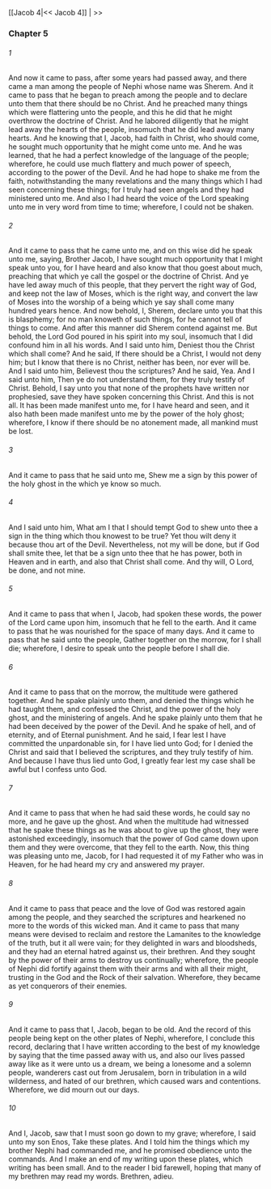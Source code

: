 [[Jacob 4|<< Jacob 4]]  |   >>

### Chapter 5
###### 1
And now it came to pass, after some years had passed away, and there came a man among the people of Nephi whose name was Sherem. And it came to pass that he began to preach among the people and to declare unto them that there should be no Christ. And he preached many things which were flattering unto the people, and this he did that he might overthrow the doctrine of Christ. And he labored diligently that he might lead away the hearts of the people, insomuch that he did lead away many hearts. And he knowing that I, Jacob, had faith in Christ, who should come, he sought much opportunity that he might come unto me. And he was learned, that he had a perfect knowledge of the language of the people; wherefore, he could use much flattery and much power of speech, according to the power of the Devil. And he had hope to shake me from the faith, notwithstanding the many revelations and the many things which I had seen concerning these things; for I truly had seen angels and they had ministered unto me. And also I had heard the voice of the Lord speaking unto me in very word from time to time; wherefore, I could not be shaken.

###### 2
And it came to pass that he came unto me, and on this wise did he speak unto me, saying, Brother Jacob, I have sought much opportunity that I might speak unto you, for I have heard and also know that thou goest about much, preaching that which ye call the gospel or the doctrine of Christ. And ye have led away much of this people, that they pervert the right way of God, and keep not the law of Moses, which is the right way, and convert the law of Moses into the worship of a being which ye say shall come many hundred years hence. And now behold, I, Sherem, declare unto you that this is blasphemy; for no man knoweth of such things, for he cannot tell of things to come. And after this manner did Sherem contend against me. But behold, the Lord God poured in his spirit into my soul, insomuch that I did confound him in all his words. And I said unto him, Deniest thou the Christ which shall come? And he said, If there should be a Christ, I would not deny him; but I know that there is no Christ, neither has been, nor ever will be. And I said unto him, Believest thou the scriptures? And he said, Yea. And I said unto him, Then ye do not understand them, for they truly testify of Christ. Behold, I say unto you that none of the prophets have written nor prophesied, save they have spoken concerning this Christ. And this is not all. It has been made manifest unto me, for I have heard and seen, and it also hath been made manifest unto me by the power of the holy ghost; wherefore, I know if there should be no atonement made, all mankind must be lost.

###### 3
And it came to pass that he said unto me, Shew me a sign by this power of the holy ghost in the which ye know so much.

###### 4
And I said unto him, What am I that I should tempt God to shew unto thee a sign in the thing which thou knowest to be true? Yet thou wilt deny it because thou art of the Devil. Nevertheless, not my will be done, but if God shall smite thee, let that be a sign unto thee that he has power, both in Heaven and in earth, and also that Christ shall come. And thy will, O Lord, be done, and not mine.

###### 5
And it came to pass that when I, Jacob, had spoken these words, the power of the Lord came upon him, insomuch that he fell to the earth. And it came to pass that he was nourished for the space of many days. And it came to pass that he said unto the people, Gather together on the morrow, for I shall die; wherefore, I desire to speak unto the people before I shall die.

###### 6
And it came to pass that on the morrow, the multitude were gathered together. And he spake plainly unto them, and denied the things which he had taught them, and confessed the Christ, and the power of the holy ghost, and the ministering of angels. And he spake plainly unto them that he had been deceived by the power of the Devil. And he spake of hell, and of eternity, and of Eternal punishment. And he said, I fear lest I have committed the unpardonable sin, for I have lied unto God; for I denied the Christ and said that I believed the scriptures, and they truly testify of him. And because I have thus lied unto God, I greatly fear lest my case shall be awful but I confess unto God.

###### 7
And it came to pass that when he had said these words, he could say no more, and he gave up the ghost. And when the multitude had witnessed that he spake these things as he was about to give up the ghost, they were astonished exceedingly, insomuch that the power of God came down upon them and they were overcome, that they fell to the earth. Now, this thing was pleasing unto me, Jacob, for I had requested it of my Father who was in Heaven, for he had heard my cry and answered my prayer.

###### 8
And it came to pass that peace and the love of God was restored again among the people, and they searched the scriptures and hearkened no more to the words of this wicked man. And it came to pass that many means were devised to reclaim and restore the Lamanites to the knowledge of the truth, but it all were vain; for they delighted in wars and bloodsheds, and they had an eternal hatred against us, their brethren. And they sought by the power of their arms to destroy us continually; wherefore, the people of Nephi did fortify against them with their arms and with all their might, trusting in the God and the Rock of their salvation. Wherefore, they became as yet conquerors of their enemies.

###### 9
And it came to pass that I, Jacob, began to be old. And the record of this people being kept on the other plates of Nephi, wherefore, I conclude this record, declaring that I have written according to the best of my knowledge by saying that the time passed away with us, and also our lives passed away like as it were unto us a dream, we being a lonesome and a solemn people, wanderers cast out from Jerusalem, born in tribulation in a wild wilderness, and hated of our brethren, which caused wars and contentions. Wherefore, we did mourn out our days.

###### 10
And I, Jacob, saw that I must soon go down to my grave; wherefore, I said unto my son Enos, Take these plates. And I told him the things which my brother Nephi had commanded me, and he promised obedience unto the commands. And I make an end of my writing upon these plates, which writing has been small. And to the reader I bid farewell, hoping that many of my brethren may read my words. Brethren, adieu.